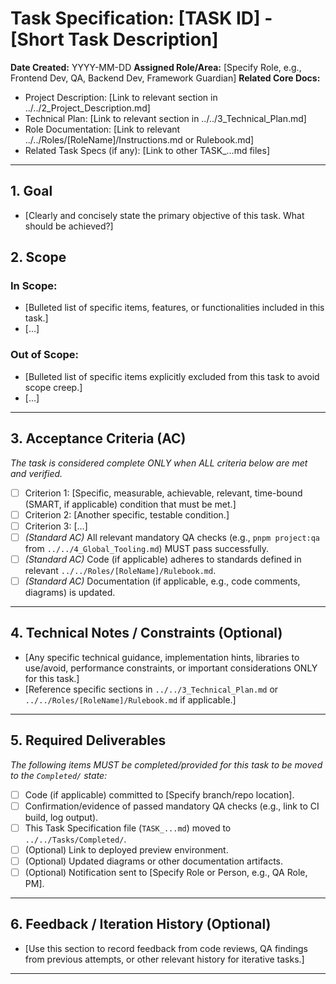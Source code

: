 # Task Specification: [TASK ID] - [Short Task Description]

**Date Created:** YYYY-MM-DD
**Assigned Role/Area:** [Specify Role, e.g., Frontend Dev, QA, Backend Dev, Framework Guardian]
**Related Core Docs:**
* Project Description: [Link to relevant section in ../../2_Project_Description.md]
* Technical Plan: [Link to relevant section in ../../3_Technical_Plan.md]
* Role Documentation: [Link to relevant ../../Roles/[RoleName]/Instructions.md or Rulebook.md]
* Related Task Specs (if any): [Link to other TASK_...md files]

---

## 1. Goal

* [Clearly and concisely state the primary objective of this task. What should be achieved?]

## 2. Scope

### In Scope:

* [Bulleted list of specific items, features, or functionalities included in this task.]
* [...]

### Out of Scope:

* [Bulleted list of specific items explicitly excluded from this task to avoid scope creep.]
* [...]

---

## 3. Acceptance Criteria (AC)

*The task is considered complete ONLY when ALL criteria below are met and verified.*

* [ ] Criterion 1: [Specific, measurable, achievable, relevant, time-bound (SMART, if applicable) condition that must be met.]
* [ ] Criterion 2: [Another specific, testable condition.]
* [ ] Criterion 3: [...]
* [ ] *(Standard AC)* All relevant mandatory QA checks (e.g., `pnpm project:qa` from `../../4_Global_Tooling.md`) MUST pass successfully.
* [ ] *(Standard AC)* Code (if applicable) adheres to standards defined in relevant `../../Roles/[RoleName]/Rulebook.md`.
* [ ] *(Standard AC)* Documentation (if applicable, e.g., code comments, diagrams) is updated.

---

## 4. Technical Notes / Constraints (Optional)

* [Any specific technical guidance, implementation hints, libraries to use/avoid, performance constraints, or important considerations ONLY for this task.]
* [Reference specific sections in `../../3_Technical_Plan.md` or `../../Roles/[RoleName]/Rulebook.md` if applicable.]

---

## 5. Required Deliverables

*The following items MUST be completed/provided for this task to be moved to the `Completed/` state:*

* [ ] Code (if applicable) committed to [Specify branch/repo location].
* [ ] Confirmation/evidence of passed mandatory QA checks (e.g., link to CI build, log output).
* [ ] This Task Specification file (`TASK_...md`) moved to `../../Tasks/Completed/`.
* [ ] (Optional) Link to deployed preview environment.
* [ ] (Optional) Updated diagrams or other documentation artifacts.
* [ ] (Optional) Notification sent to [Specify Role or Person, e.g., QA Role, PM].

---

## 6. Feedback / Iteration History (Optional)

* [Use this section to record feedback from code reviews, QA findings from previous attempts, or other relevant history for iterative tasks.]

---
